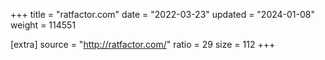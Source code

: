 +++
title = "ratfactor.com"
date = "2022-03-23"
updated = "2024-01-08"
weight = 114551

[extra]
source = "http://ratfactor.com/"
ratio = 29
size = 112
+++
